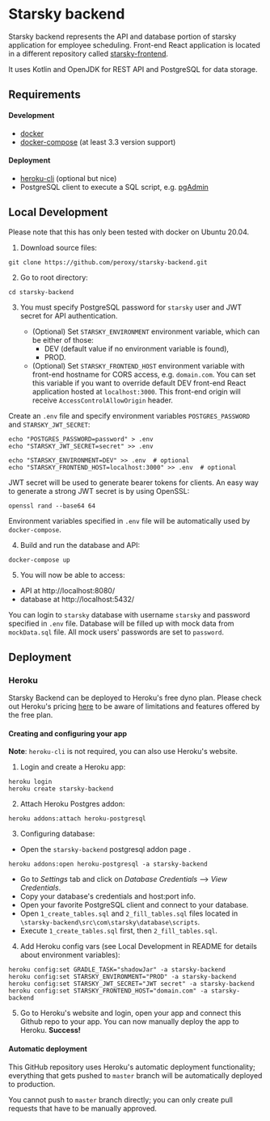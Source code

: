 # Starsky backend
Starsky backend represents the API and database portion of starsky application for employee scheduling. 
Front-end React application is located in a different repository called 
[starsky-frontend](https://github.com/peroxy/starsky-frontend). 

It uses Kotlin and OpenJDK for REST API and PostgreSQL for data storage.

## Requirements

#### Development 
- [docker](https://docs.docker.com/get-docker/) 
- [docker-compose](https://docs.docker.com/compose/install/) (at least 3.3 version support)

#### Deployment
- [heroku-cli](https://devcenter.heroku.com/articles/heroku-cli) (optional but nice)
- PostgreSQL client to execute a SQL script, e.g. [pgAdmin](https://www.pgadmin.org/)


## Local Development
Please note that this has only been tested with docker on Ubuntu 20.04.

1. Download source files:
 
```shell script
git clone https://github.com/peroxy/starsky-backend.git
```

2. Go to root directory:
 
```shell script
cd starsky-backend
```

3. You must specify PostgreSQL password for `starsky` user and JWT secret for API authentication. 

    - (Optional) Set `STARSKY_ENVIRONMENT` environment variable, which can be either of those:
        - DEV (default value if no environment variable is found),
        - PROD.
    - (Optional) Set `STARSKY_FRONTEND_HOST` environment variable with front-end hostname for CORS access, e.g. `domain.com`.
    You can set this variable if you want to override default DEV front-end React application hosted at `localhost:3000`.
     This front-end origin will receive `AccessControlAllowOrigin` header.

Create an `.env` file and specify environment variables `POSTGRES_PASSWORD` and `STARSKY_JWT_SECRET`:
 
```shell script
echo "POSTGRES_PASSWORD=password" > .env
echo "STARSKY_JWT_SECRET=secret" >> .env

echo "STARSKY_ENVIRONMENT=DEV" >> .env  # optional
echo "STARSKY_FRONTEND_HOST=localhost:3000" >> .env  # optional
```
    
   JWT secret will be used to generate bearer tokens for clients. An easy way to generate a strong JWT secret is by using OpenSSL:
   
```shell script
openssl rand --base64 64
```
 
   Environment variables specified in `.env` file will be automatically used by `docker-compose`.
   
4. Build and run the database and API:
 
```shell script
docker-compose up
```
   
5. You will now be able to access:
- API at http://localhost:8080/
- database at http://localhost:5432/ 

 
You can login to `starsky` database with username `starsky` and password specified in `.env` file.
Database will be filled up with mock data from `mockData.sql` file. All mock users' passwords are set to `password`.


## Deployment
### Heroku
Starsky Backend can be deployed to Heroku's free dyno plan. 
Please check out Heroku's pricing [here](https://www.heroku.com/pricing) 
to be aware of limitations and features offered by the free plan.

#### Creating and configuring your app

**Note**: `heroku-cli` is not required, you can also use Heroku's website.

1. Login and create a Heroku app:
 
```shell script
heroku login
heroku create starsky-backend
```

2. Attach Heroku Postgres addon:
 
```shell script
heroku addons:attach heroku-postgresql
```

3. Configuring database: 
- Open the `starsky-backend` postgresql addon page .

```shell script
heroku addons:open heroku-postgresql -a starsky-backend
```

- Go to _Settings_ tab and click on _Database Credentials_ --> _View Credentials_.
- Copy your database's credentials and host:port info.
- Open your favorite PostgreSQL client and connect to your database.
- Open `1_create_tables.sql` and `2_fill_tables.sql` files located
  in `\starsky-backend\src\com\starsky\database\scripts`.
- Execute `1_create_tables.sql` first, then `2_fill_tables.sql`.

4. Add Heroku config vars (see Local Development in README for details about environment variables):

```shell script
heroku config:set GRADLE_TASK="shadowJar" -a starsky-backend
heroku config:set STARSKY_ENVIRONMENT="PROD" -a starsky-backend
heroku config:set STARSKY_JWT_SECRET="JWT secret" -a starsky-backend
heroku config:set STARSKY_FRONTEND_HOST="domain.com" -a starsky-backend
```

5. Go to Heroku's website and login, open your app and connect this Github repo to your app.
 You can now manually deploy the app to Heroku. **Success!**
 
 #### Automatic deployment
 
 This GitHub repository uses Heroku's automatic deployment functionality; everything that gets pushed to `master` branch will be automatically deployed to production.
 
 You cannot push to `master` branch directly; you can only create pull requests that have to be manually approved. 
 
 